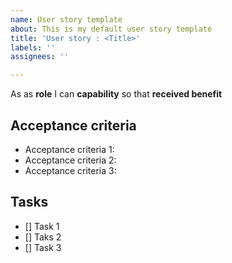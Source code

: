 ```yaml
---
name: User story template
about: This is my default user story template
title: 'User story : <Title>'
labels: ''
assignees: ''

---
```


As as **role** I can **capability** so that **received benefit**

## Acceptance criteria
  * Acceptance criteria 1:
  * Acceptance criteria 2:
  * Acceptance criteria 3:

 ## Tasks
 - [] Task 1
 - [] Taks 2
 - [] Task 3
